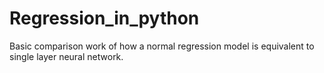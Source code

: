 # Regression_in_python

Basic comparison work of how a normal regression model is equivalent to single layer neural network.
